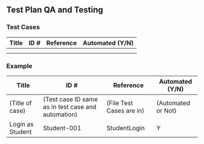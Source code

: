 ## Test Plan QA and Testing

### **Test Cases**

| Title | ID # | Reference | Automated (Y/N) |
| ----- | ---- | --------- | --------------- |
|       |      |           |                 |
|       |      |           |                 |

### Example

| Title            | ID #                                               | Reference                | Automated (Y/N)    |
| ---------------- | -------------------------------------------------- | ------------------------ | ------------------ |
| (Title of case)  | (Test case ID same as in test case and automation) | (File Test Cases are in) | (Automated or Not) |
| Login as Student | Student-001                                        | StudentLogin             | Y                  |
